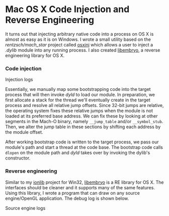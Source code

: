 # Mac OS X Code Injection and Reverse Engineering

It turns out that injecting arbitrary native code into a process on OS X is almost as easy
as it is on Windows. I wrote a small utility based on the *rentzsch/mach_star* project called [osxinj](http://github.com/scen/osxinj) which allows a user to inject a *.dylib* module into any running process. I also created [libembryo](http://github.com/scen/libembryo), a reverse engineering library for OS X.


### Code injection
<photo cloudinary src="osxinj_yaxs7x.png">Injection logs</photo>

<!--more-->

Essentially, we manually map some bootstrapping code into the target process
that will then invoke *dyld* to load our module. In preparation,
we first allocate a stack for the thread we'll eventually create in the target process and resolve all relative jump offsets. Since 32-bit jumps are relative, the operating system fixes these relative jumps when the module is not loaded at its preferred base address.
We can fix these by looking at other segments in the Mach-O binary, namely
`__jump_table` and/or `__symbol_stub`. Then, we alter the jump table in these
sections by shifting each address by the module offset.

After working bootstrap code is written to the target process, we pass our module's path and start a thread at the code base. The bootstrap code calls `dlopen` on the module path and *dyld* takes over by invoking the dylib's constructor. 

### Reverse engineering

Similar to my [ionlib](/project/ionlib) project for Win32, [libembryo](/project/libembryo) is a
RE library for OS X. The interfaces should be cleaner and it supports many of the same features.
Using this library, I wrote a program that can draw on any source engine/OpenGL application.
The debug log is shown below.

<photo cloudinary src="source_log_kbi3ny.png">Source engine logs</photo>